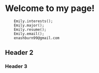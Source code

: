 # Welcome to my page!

        Emily.interests();
        Emily.major();
        Emily.resume();
        Emily.email();
        enashburn99@gmail.com
## Header 2
### Header 3
